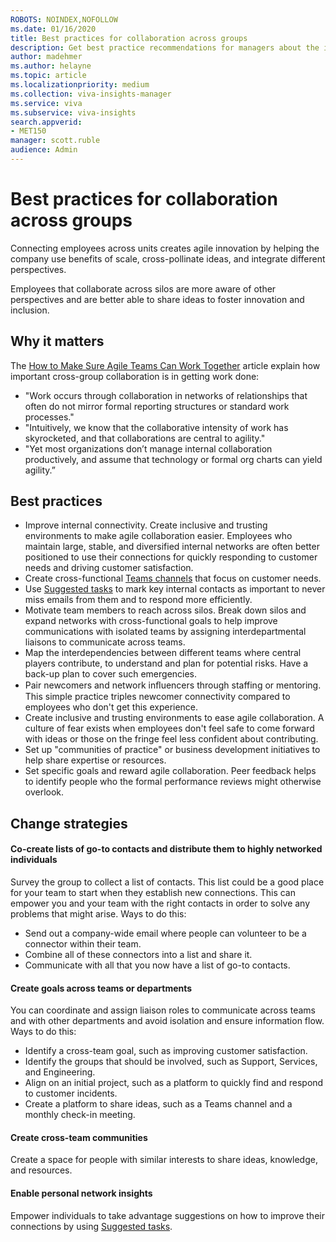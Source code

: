 ```yaml
---
ROBOTS: NOINDEX,NOFOLLOW
ms.date: 01/16/2020
title: Best practices for collaboration across groups
description: Get best practice recommendations for managers about the importance of cross-group collaboration
author: madehmer
ms.author: helayne
ms.topic: article
ms.localizationpriority: medium 
ms.collection: viva-insights-manager 
ms.service: viva 
ms.subservice: viva-insights 
search.appverid: 
- MET150 
manager: scott.ruble
audience: Admin
---
```


# Best practices for collaboration across groups

Connecting employees across units creates agile innovation by helping the company use benefits of scale, cross-pollinate ideas, and integrate different perspectives.

Employees that collaborate across silos are more aware of other perspectives and are better able to share ideas to foster innovation and inclusion.

## Why it matters

 The [How to Make Sure Agile Teams Can Work Together](https://insights.office.com/collaboration/how-to-make-sure-agile-teams-can-work-together/) article explain how important cross-group collaboration is in getting work done:

* "Work occurs through collaboration in networks of relationships that often do not mirror formal reporting structures or standard work processes."
* "Intuitively, we know that the collaborative intensity of work has skyrocketed, and that collaborations are central to agility."
* "Yet most organizations don’t manage internal collaboration productively, and assume that technology or formal org charts can yield agility.”

## Best practices

* Improve internal connectivity. Create inclusive and trusting environments to make agile collaboration easier. Employees who maintain large, stable, and diversified internal networks are often better positioned to use their connections for quickly responding to customer needs and driving customer satisfaction.
* Create cross-functional [Teams channels](/microsoftteams/teams-channels-overview) that focus on customer needs.
* Use [Suggested tasks](../personal/teams/suggested-tasks.md) to mark key internal contacts as important to never miss emails from them and to respond more efficiently.
* Motivate team members to reach across silos. Break down silos and expand networks with cross-functional goals to help improve communications with isolated teams by assigning interdepartmental liaisons to communicate across teams.
* Map the interdependencies between different teams where central players contribute, to understand and plan for potential risks. Have a back-up plan to cover such emergencies.  
* Pair newcomers and network inﬂuencers through staffing or mentoring. This simple practice triples newcomer connectivity compared to employees who don't get this experience.  
* Create inclusive and trusting environments to ease agile collaboration. A culture of fear exists when employees don't feel safe to come forward with ideas or those on the fringe feel less confident about contributing.  
* Set up "communities of practice" or business development initiatives to help share expertise or resources.  
* Set specific goals and reward agile collaboration. Peer feedback helps to identify people who the formal performance reviews might otherwise overlook.

## Change strategies

#### Co-create lists of go-to contacts and distribute them to highly networked individuals

Survey the group to collect a list of contacts. This list could be a good place for your team to start when they establish new connections. This can empower you and your team with the right contacts in order to solve any problems that might arise. Ways to do this:

* Send out a company-wide email where people can volunteer to be a connector within their team.
* Combine all of these connectors into a list and share it.
* Communicate with all that you now have a list of go-to contacts.

#### Create goals across teams or departments

You can coordinate and assign liaison roles to communicate across teams and with other departments and avoid isolation and ensure information flow. Ways to do this:

* Identify a cross-team goal, such as improving customer satisfaction.
* Identify the groups that should be involved, such as Support, Services, and Engineering.
* Align on an initial project, such as a platform to quickly find and respond to customer incidents.
* Create a platform to share ideas, such as a Teams channel and a monthly check-in meeting.

#### Create cross-team communities

Create a space for people with similar interests to share ideas, knowledge, and resources.

#### Enable personal network insights

Empower individuals to take advantage suggestions on how to improve their connections by using [Suggested tasks](../personal/teams/suggested-tasks.md).


